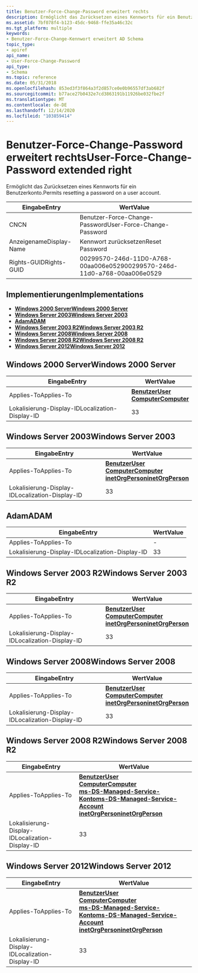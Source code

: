```yaml
---
title: Benutzer-Force-Change-Password erweitert rechts
description: Ermöglicht das Zurücksetzen eines Kennworts für ein Benutzerkonto.
ms.assetid: 7bf078f4-b123-45dc-9468-ffe35a46c32c
ms.tgt_platform: multiple
keywords:
- Benutzer-Force-Change-Kennwort erweitert AD Schema
topic_type:
- apiref
api_name:
- User-Force-Change-Password
api_type:
- Schema
ms.topic: reference
ms.date: 05/31/2018
ms.openlocfilehash: 853ed3f3f864a3f2d857ce0e0b96557df3ab682f
ms.sourcegitcommit: b77ace27b0432e7cd3863191b11926be032fbe2f
ms.translationtype: MT
ms.contentlocale: de-DE
ms.lasthandoff: 12/14/2020
ms.locfileid: "103859414"
---
```

# <a name="user-force-change-password-extended-right"></a><span data-ttu-id="1671b-104">Benutzer-Force-Change-Password erweitert rechts</span><span class="sxs-lookup"><span data-stu-id="1671b-104">User-Force-Change-Password extended right</span></span>

<span data-ttu-id="1671b-105">Ermöglicht das Zurücksetzen eines Kennworts für ein Benutzerkonto.</span><span class="sxs-lookup"><span data-stu-id="1671b-105">Permits resetting a password on a user account.</span></span>



| <span data-ttu-id="1671b-106">Eingabe</span><span class="sxs-lookup"><span data-stu-id="1671b-106">Entry</span></span> | <span data-ttu-id="1671b-107">Wert</span><span class="sxs-lookup"><span data-stu-id="1671b-107">Value</span></span> |
|--------------|--------------------------------------|
| <span data-ttu-id="1671b-108">CN</span><span class="sxs-lookup"><span data-stu-id="1671b-108">CN</span></span>           | <span data-ttu-id="1671b-109">Benutzer-Force-Change-Password</span><span class="sxs-lookup"><span data-stu-id="1671b-109">User-Force-Change-Password</span></span>           |
| <span data-ttu-id="1671b-110">Anzeigename</span><span class="sxs-lookup"><span data-stu-id="1671b-110">Display-Name</span></span> | <span data-ttu-id="1671b-111">Kennwort zurücksetzen</span><span class="sxs-lookup"><span data-stu-id="1671b-111">Reset Password</span></span>                       |
| <span data-ttu-id="1671b-112">Rights-GUID</span><span class="sxs-lookup"><span data-stu-id="1671b-112">Rights-GUID</span></span>  | <span data-ttu-id="1671b-113">00299570-246d-11D0-A768-00aa006e0529</span><span class="sxs-lookup"><span data-stu-id="1671b-113">00299570-246d-11d0-a768-00aa006e0529</span></span> |



## <a name="implementations"></a><span data-ttu-id="1671b-114">Implementierungen</span><span class="sxs-lookup"><span data-stu-id="1671b-114">Implementations</span></span>

-   [<span data-ttu-id="1671b-115">**Windows 2000 Server**</span><span class="sxs-lookup"><span data-stu-id="1671b-115">**Windows 2000 Server**</span></span>](#windows-2000-server)
-   [<span data-ttu-id="1671b-116">**Windows Server 2003**</span><span class="sxs-lookup"><span data-stu-id="1671b-116">**Windows Server 2003**</span></span>](#windows-server-2003)
-   [<span data-ttu-id="1671b-117">**Adam**</span><span class="sxs-lookup"><span data-stu-id="1671b-117">**ADAM**</span></span>](#adam)
-   [<span data-ttu-id="1671b-118">**Windows Server 2003 R2**</span><span class="sxs-lookup"><span data-stu-id="1671b-118">**Windows Server 2003 R2**</span></span>](#windows-server-2003-r2)
-   [<span data-ttu-id="1671b-119">**Windows Server 2008**</span><span class="sxs-lookup"><span data-stu-id="1671b-119">**Windows Server 2008**</span></span>](#windows-server-2008)
-   [<span data-ttu-id="1671b-120">**Windows Server 2008 R2**</span><span class="sxs-lookup"><span data-stu-id="1671b-120">**Windows Server 2008 R2**</span></span>](#windows-server-2008-r2)
-   [<span data-ttu-id="1671b-121">**Windows Server 2012**</span><span class="sxs-lookup"><span data-stu-id="1671b-121">**Windows Server 2012**</span></span>](#windows-server-2012)

## <a name="windows-2000-server"></a><span data-ttu-id="1671b-122">Windows 2000 Server</span><span class="sxs-lookup"><span data-stu-id="1671b-122">Windows 2000 Server</span></span>



| <span data-ttu-id="1671b-123">Eingabe</span><span class="sxs-lookup"><span data-stu-id="1671b-123">Entry</span></span> | <span data-ttu-id="1671b-124">Wert</span><span class="sxs-lookup"><span data-stu-id="1671b-124">Value</span></span> |
|-------------------------|-----------------------------------------------------------------------------|
| <span data-ttu-id="1671b-125">Applies-To</span><span class="sxs-lookup"><span data-stu-id="1671b-125">Applies-To</span></span>              | [<span data-ttu-id="1671b-126">**Benutzer**</span><span class="sxs-lookup"><span data-stu-id="1671b-126">**User**</span></span>](c-user.md)<br/> [<span data-ttu-id="1671b-127">**Computer**</span><span class="sxs-lookup"><span data-stu-id="1671b-127">**Computer**</span></span>](c-computer.md)<br/> |
| <span data-ttu-id="1671b-128">Lokalisierung-Display-ID</span><span class="sxs-lookup"><span data-stu-id="1671b-128">Localization-Display-ID</span></span> | <span data-ttu-id="1671b-129">3</span><span class="sxs-lookup"><span data-stu-id="1671b-129">3</span></span>                                                                           |



## <a name="windows-server-2003"></a><span data-ttu-id="1671b-130">Windows Server 2003</span><span class="sxs-lookup"><span data-stu-id="1671b-130">Windows Server 2003</span></span>



| <span data-ttu-id="1671b-131">Eingabe</span><span class="sxs-lookup"><span data-stu-id="1671b-131">Entry</span></span> | <span data-ttu-id="1671b-132">Wert</span><span class="sxs-lookup"><span data-stu-id="1671b-132">Value</span></span> |
|-------------------------|---------------------------------------------------------------------------------------------------------------------------------|
| <span data-ttu-id="1671b-133">Applies-To</span><span class="sxs-lookup"><span data-stu-id="1671b-133">Applies-To</span></span>              | [<span data-ttu-id="1671b-134">**Benutzer**</span><span class="sxs-lookup"><span data-stu-id="1671b-134">**User**</span></span>](c-user.md)<br/> [<span data-ttu-id="1671b-135">**Computer**</span><span class="sxs-lookup"><span data-stu-id="1671b-135">**Computer**</span></span>](c-computer.md)<br/> [<span data-ttu-id="1671b-136">**inetOrgPerson**</span><span class="sxs-lookup"><span data-stu-id="1671b-136">**inetOrgPerson**</span></span>](c-inetorgperson.md)<br/> |
| <span data-ttu-id="1671b-137">Lokalisierung-Display-ID</span><span class="sxs-lookup"><span data-stu-id="1671b-137">Localization-Display-ID</span></span> | <span data-ttu-id="1671b-138">3</span><span class="sxs-lookup"><span data-stu-id="1671b-138">3</span></span>                                                                                                                               |



## <a name="adam"></a><span data-ttu-id="1671b-139">Adam</span><span class="sxs-lookup"><span data-stu-id="1671b-139">ADAM</span></span>



| <span data-ttu-id="1671b-140">Eingabe</span><span class="sxs-lookup"><span data-stu-id="1671b-140">Entry</span></span> | <span data-ttu-id="1671b-141">Wert</span><span class="sxs-lookup"><span data-stu-id="1671b-141">Value</span></span> |
|-------------------------|-----|
| <span data-ttu-id="1671b-142">Applies-To</span><span class="sxs-lookup"><span data-stu-id="1671b-142">Applies-To</span></span>              | \-  |
| <span data-ttu-id="1671b-143">Lokalisierung-Display-ID</span><span class="sxs-lookup"><span data-stu-id="1671b-143">Localization-Display-ID</span></span> | <span data-ttu-id="1671b-144">3</span><span class="sxs-lookup"><span data-stu-id="1671b-144">3</span></span>   |



## <a name="windows-server-2003-r2"></a><span data-ttu-id="1671b-145">Windows Server 2003 R2</span><span class="sxs-lookup"><span data-stu-id="1671b-145">Windows Server 2003 R2</span></span>



| <span data-ttu-id="1671b-146">Eingabe</span><span class="sxs-lookup"><span data-stu-id="1671b-146">Entry</span></span> | <span data-ttu-id="1671b-147">Wert</span><span class="sxs-lookup"><span data-stu-id="1671b-147">Value</span></span> |
|-------------------------|---------------------------------------------------------------------------------------------------------------------------------|
| <span data-ttu-id="1671b-148">Applies-To</span><span class="sxs-lookup"><span data-stu-id="1671b-148">Applies-To</span></span>              | [<span data-ttu-id="1671b-149">**Benutzer**</span><span class="sxs-lookup"><span data-stu-id="1671b-149">**User**</span></span>](c-user.md)<br/> [<span data-ttu-id="1671b-150">**Computer**</span><span class="sxs-lookup"><span data-stu-id="1671b-150">**Computer**</span></span>](c-computer.md)<br/> [<span data-ttu-id="1671b-151">**inetOrgPerson**</span><span class="sxs-lookup"><span data-stu-id="1671b-151">**inetOrgPerson**</span></span>](c-inetorgperson.md)<br/> |
| <span data-ttu-id="1671b-152">Lokalisierung-Display-ID</span><span class="sxs-lookup"><span data-stu-id="1671b-152">Localization-Display-ID</span></span> | <span data-ttu-id="1671b-153">3</span><span class="sxs-lookup"><span data-stu-id="1671b-153">3</span></span>                                                                                                                               |



## <a name="windows-server-2008"></a><span data-ttu-id="1671b-154">Windows Server 2008</span><span class="sxs-lookup"><span data-stu-id="1671b-154">Windows Server 2008</span></span>



| <span data-ttu-id="1671b-155">Eingabe</span><span class="sxs-lookup"><span data-stu-id="1671b-155">Entry</span></span> | <span data-ttu-id="1671b-156">Wert</span><span class="sxs-lookup"><span data-stu-id="1671b-156">Value</span></span> |
|-------------------------|---------------------------------------------------------------------------------------------------------------------------------|
| <span data-ttu-id="1671b-157">Applies-To</span><span class="sxs-lookup"><span data-stu-id="1671b-157">Applies-To</span></span>              | [<span data-ttu-id="1671b-158">**Benutzer**</span><span class="sxs-lookup"><span data-stu-id="1671b-158">**User**</span></span>](c-user.md)<br/> [<span data-ttu-id="1671b-159">**Computer**</span><span class="sxs-lookup"><span data-stu-id="1671b-159">**Computer**</span></span>](c-computer.md)<br/> [<span data-ttu-id="1671b-160">**inetOrgPerson**</span><span class="sxs-lookup"><span data-stu-id="1671b-160">**inetOrgPerson**</span></span>](c-inetorgperson.md)<br/> |
| <span data-ttu-id="1671b-161">Lokalisierung-Display-ID</span><span class="sxs-lookup"><span data-stu-id="1671b-161">Localization-Display-ID</span></span> | <span data-ttu-id="1671b-162">3</span><span class="sxs-lookup"><span data-stu-id="1671b-162">3</span></span>                                                                                                                               |



## <a name="windows-server-2008-r2"></a><span data-ttu-id="1671b-163">Windows Server 2008 R2</span><span class="sxs-lookup"><span data-stu-id="1671b-163">Windows Server 2008 R2</span></span>



| <span data-ttu-id="1671b-164">Eingabe</span><span class="sxs-lookup"><span data-stu-id="1671b-164">Entry</span></span> | <span data-ttu-id="1671b-165">Wert</span><span class="sxs-lookup"><span data-stu-id="1671b-165">Value</span></span> |
|-------------------------|------------------------------------------------------------------------------------------------------------------------------------------------------------------------------------------------------------------|
| <span data-ttu-id="1671b-166">Applies-To</span><span class="sxs-lookup"><span data-stu-id="1671b-166">Applies-To</span></span>              | [<span data-ttu-id="1671b-167">**Benutzer**</span><span class="sxs-lookup"><span data-stu-id="1671b-167">**User**</span></span>](c-user.md)<br/> [<span data-ttu-id="1671b-168">**Computer**</span><span class="sxs-lookup"><span data-stu-id="1671b-168">**Computer**</span></span>](c-computer.md)<br/> [<span data-ttu-id="1671b-169">**ms-DS-Managed-Service-Konto**</span><span class="sxs-lookup"><span data-stu-id="1671b-169">**ms-DS-Managed-Service-Account**</span></span>](c-msds-managedserviceaccount.md)<br/> [<span data-ttu-id="1671b-170">**inetOrgPerson**</span><span class="sxs-lookup"><span data-stu-id="1671b-170">**inetOrgPerson**</span></span>](c-inetorgperson.md)<br/> |
| <span data-ttu-id="1671b-171">Lokalisierung-Display-ID</span><span class="sxs-lookup"><span data-stu-id="1671b-171">Localization-Display-ID</span></span> | <span data-ttu-id="1671b-172">3</span><span class="sxs-lookup"><span data-stu-id="1671b-172">3</span></span>                                                                                                                                                                                                                |



## <a name="windows-server-2012"></a><span data-ttu-id="1671b-173">Windows Server 2012</span><span class="sxs-lookup"><span data-stu-id="1671b-173">Windows Server 2012</span></span>



| <span data-ttu-id="1671b-174">Eingabe</span><span class="sxs-lookup"><span data-stu-id="1671b-174">Entry</span></span> | <span data-ttu-id="1671b-175">Wert</span><span class="sxs-lookup"><span data-stu-id="1671b-175">Value</span></span> |
|-------------------------|------------------------------------------------------------------------------------------------------------------------------------------------------------------------------------------------------------------|
| <span data-ttu-id="1671b-176">Applies-To</span><span class="sxs-lookup"><span data-stu-id="1671b-176">Applies-To</span></span>              | [<span data-ttu-id="1671b-177">**Benutzer**</span><span class="sxs-lookup"><span data-stu-id="1671b-177">**User**</span></span>](c-user.md)<br/> [<span data-ttu-id="1671b-178">**Computer**</span><span class="sxs-lookup"><span data-stu-id="1671b-178">**Computer**</span></span>](c-computer.md)<br/> [<span data-ttu-id="1671b-179">**ms-DS-Managed-Service-Konto**</span><span class="sxs-lookup"><span data-stu-id="1671b-179">**ms-DS-Managed-Service-Account**</span></span>](c-msds-managedserviceaccount.md)<br/> [<span data-ttu-id="1671b-180">**inetOrgPerson**</span><span class="sxs-lookup"><span data-stu-id="1671b-180">**inetOrgPerson**</span></span>](c-inetorgperson.md)<br/> |
| <span data-ttu-id="1671b-181">Lokalisierung-Display-ID</span><span class="sxs-lookup"><span data-stu-id="1671b-181">Localization-Display-ID</span></span> | <span data-ttu-id="1671b-182">3</span><span class="sxs-lookup"><span data-stu-id="1671b-182">3</span></span>                                                                                                                                                                                                                |



 

 





